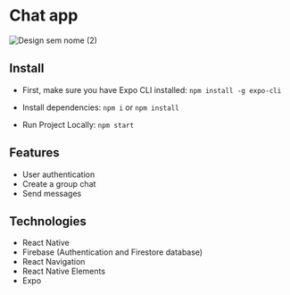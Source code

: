 # Chat app

![Design sem nome (2)](https://user-images.githubusercontent.com/77179768/145446999-c0d81eda-527e-459a-8352-a2c2a4cf272b.png)

## Install 

- First, make sure you have Expo CLI installed: `npm install -g expo-cli`

- Install dependencies: `npm i` or `npm install`

- Run Project Locally: `npm start`

## Features

- User authentication
- Create a group chat
- Send messages

## Technologies

- React Native
- Firebase (Authentication and Firestore database)
- React Navigation
- React Native Elements
- Expo
